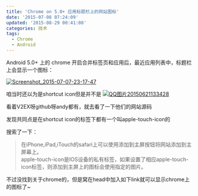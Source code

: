 ```yaml
---
title: 'Chrome on 5.0+ 应用标题栏上的网站图标'
date: '2015-07-08 07:24:09'
updated: '2015-08-29 00:41:08'
categories: 技术
tags:
  - Chrome
  - Android
---
```


Android 5.0+ 上的 chrome 开启合并标签页和应用后，最近应用列表中，标题栏上会显示一个图标：

[![Screenshot_2015-07-07-23-17-47](https://img.blessing.studio/images/2015/07/2015-07-07_15-19-03-576x1024.png)](https://img.blessing.studio/images/2015/07/2015-07-07_15-19-03.png)

咱当时还以为是shortcut icon但是并不是 [![QQ图片20150621133428](https://img.blessing.studio/images/2015/06/2015-06-21_05-34-38.jpg)](https://img.blessing.studio/images/2015/06/2015-06-21_05-34-38.jpg)

看着V2EX呀github呀andy都有，就去看了一下他们的网站源码

发现共同点是在shortcut icon的标签下都有一个叫apple-touch-icon的<link />

搜索了一下：

> 在iPhone,iPad,iTouch的safari上可以使用添加到主屏按钮将网站添加到主屏幕上。  
>  apple-touch-icon是IOS设备的私有标签，如果设置了相应apple-touch-icon标签，则添加到主屏上的图标会使用指定的图片。

不过没找到关于chrome的，但是窝在head中加入如下link就可以显示chrome上的图标了~

<link rel="apple-touch-icon" href="/pics/purplesuit.jpg" />



